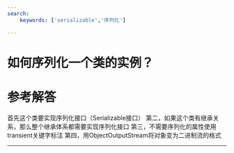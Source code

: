 ```yaml
---
search:
    keywords: ['serializable','序列化']

---
```



# 如何序列化一个类的实例？

# 参考解答

首先这个类要实现序列化接口（Serializable接口）
第二，如果这个类有继承关系，那么整个继承体系都需要实现序列化接口
第三，不需要序列化的属性使用transient关键字标注
第四，用ObjectOutputStream将对象变为二进制流的格式

---


